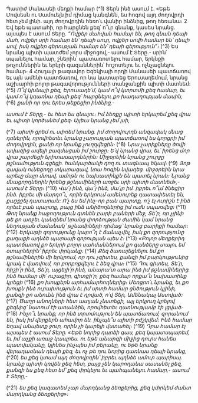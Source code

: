 
Պատիժ Մանասեի մեղքի համար
(^1) Տերն ինձ ասում է. «Եթե Մովսեսն ու Սամուելն իմ դիմաց կանգնեն, ես հոգով այդ ժողովրդի հետ չեմ լինի. այդ
ժողովրդին հեռո՛ւ վանիր ինձնից, թող հեռանա։ 2 Եվ եթե պատահի, որ հարցնեն քեզ՝ ո՞ւր գնանք, կասես նրանց. այսպես
է ասում Տերը.
_“Ովքեր մահվան համար են, թող գնան դեպի մահ,
ովքեր սրի համար են՝ դեպի սուր,
ովքեր սովի համար են՝ դեպի սով,
իսկ ովքեր գերության համար են՝ դեպի գերություն”։_
(^3) Ես նրանց պիտի պատժեմ չորս միջոցով,- ասում է Տերը.- սրին՝ սպանելու համար, շներին՝ պատառոտելու համար,
երկնքի թռչուններին եւ երկրի գազաններին՝ հոշոտելու եւ ոչնչացնելու համար։ 4 Հուդայի թագավոր Եզեկիայի որդի
Մանասեի պատճառով եւ այն ամենի պատճառով, որ նա կատարեց Երուսաղեմում, նրանց աշխարհի բոլոր
թագավորությունների տանջանքին պիտի մատնեմ։
(^5) _Ո՞վ կխնայի քեզ, Երուսաղե՛մ, կամ ո՞վ կտրտմի քեզ համար,
եւ կամ ո՞վ կդառնա դեպի քեզ՝
հարցնելու քո խաղաղության մասին,_
(^6) _քանի որ դու երես թեքեցիր ինձնից,-_


_ասում է Տերը,-
եւ հետ ես գնալու։
Իմ ձեռքը պիտի երկարեմ քեզ վրա
եւ պիտի կործանեմ քեզ։ Այլեւս նրանց չեմ լսի,_

(^7) _պիտի ցրեմ ու սփռեմ նրանց.
իմ ժողովուրդն անզավակ մնաց դռներին,
որովհետեւ նրանց չարության պատճառով ես կորցրի իմ ժողովրդին,
քանի որ նրանք չուղղվեցին։_
(^8) _Նրա չարիքները ծովի ավազից ավելի բազմացան իմ շուրջը։
Ե՛վ նրանց վրա, եւ՛ իրենց մոր վրա շարժեցի երիտասարդներին։
Միջօրեին նրանց շուրջը թշնամություն գցեցի.
հանկարծակի դող ու տագնապ եկավ։_
(^9) _Յոթ զավակ ունեցողը տկարացավ,
նրա հոգին նվաղեց.
միջօրեին նրա արեւը մայր մտավ.
ամոթն ու նախատինքն են պատել նրան։
Նրանց մնացորդներին իրենց թշնամիների առջեւ
սրի պիտի մատնեմ»,- ասում է Տերը։_
(^10) _Վա՜յ ինձ, վա՜յ ինձ, մա՛յր իմ.
իբրեւ ո՞ւմ ծնեցիր ինձ.
իբրեւ մի մարդո՞ւ, որին երկրում ամենուրեք դատափետել են,
քաշքշել դատարան։
Ո՛չ ես եմ ինչ-որ բան պարտք,
ո՛չ էլ ուրիշն է ինձ որեւէ բան պարտք,
բայց ինձ անիծողներից իմ ուժն սպառվեց։_
(^11) _Թող նրանք հաջողություն գտնեն բարի բաների մեջ, Տե՛ր,
որ չլինի թե քո առջեւ կանգնեմ նրանց փորձության ժամին
կամ նրանց նեղության ժամանակ՝
թշնամիների դիմաց՝ նրանց բարիքի համար։_
(^12) _Երկաթի զորությունը կարո՞ղ է ճանաչվել,
իսկ քո զորությունը քաղաքի պղնձե պարսպի զորության պես է։_
(^13) _«Բոլոր մեղքերիդ պատճառով
քո երկրի բոլոր սահմաններում քո գանձերը
տալու եմ օտարներին՝ իբրեւ փրկանք։_
(^14) _Քեզ ծառայեցնելու եմ քո թշնամիներին
մի երկրում, որ դու չգիտես,
քանզի իմ բարկությունից կրակ է վառվում,
որ բորբոքվելու է ձեզ վրա։_
(^15) _Դու գիտես, Տե՛ր,
հիշի՛ր ինձ, Տե՛ր,
այցելի՛ր ինձ, անարա՛տ արա ինձ իմ թշնամիներից.
ինձ համար մի՛ ուշացիր,
գիտցի՛ր, քեզ համար որքա՜ն նախատինք կրեցի_
(^16) _քո խոսքերն արհամարհողներից։ Մեռցրո՛ւ նրանց, եւ քո խոսքն ինձ ուրախություն
եւ իմ սրտի համար ցնծություն կլինի,
քանզի քո անունն ինձ վրա է դրված,
ո՛վ Տեր, Ամենակալ Աստված։_
(^17) _Ծաղր անողների հետ ատյան չնստեցի,
այլ երկյուղ կրելով քեզնից՝ նստում էի առանձին,
որովհետեւ դառնությամբ էի լցված։_
(^18) _Ինչո՞ւ նրանք, որ ինձ տրտմություն են պատճառում, զորանում են,
իսկ իմ վերքերն ահավոր են.
ինչպե՞ս պիտի բժշկվեմ։
Ինձ համար եղավ անպետք ջուր,
որին չի կարելի վստահել։_
(^19) _Դրա համար էլ այսպես է ասում Տերը.
«Եթե նորից դարձի գաս,
քեզ կպատսպարեմ,
եւ իմ աչքի առաջ կապրես.
ու եթե անարգի միջից դուրս հանես պատվականը,
կլինես ինչպես իմ բերանը,
ու եթե նրանք վերադառնան դեպի քեզ, եւ ոչ թե դու նորից դառնաս դեպի նրանց,_
(^20) _ես քեզ կտամ այդ ժողովրդին՝ իբրեւ պղնձե ամուր պարիսպ.
նրանք պիտի կռվեն քեզ հետ,
բայց չեն կարողանա սասանել քեզ,
քանզի ես քեզ հետ եմ՝ քեզ փրկելու եւ պահպանելու համար,-
ասում է Տերը,-_


(^21) _ես քեզ կազատեմ չար մարդկանց ձեռքերից,
քեզ կփրկեմ ժանտ մարդկանց ձեռքերից»։_
